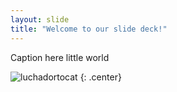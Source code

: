 ```yaml
---
layout: slide
title: "Welcome to our slide deck!"
---
```


Caption here little world

![luchadortocat](https://octodex.github.com/images/luchadortocat.png)
{: .center}
